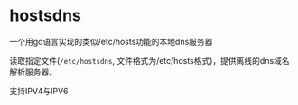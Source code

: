 # hostsdns

一个用go语言实现的类似/etc/hosts功能的本地dns服务器

读取指定文件(`/etc/hostsdns`, 文件格式为/etc/hosts格式)，提供离线的dns域名解析服务器。

支持IPV4与IPV6